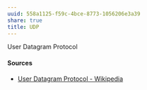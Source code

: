 ```yaml
---
uuid: 558a1125-f59c-4bce-8773-1056206e3a39
share: true
title: UDP
---
```

User Datagram Protocol

#### Sources

* [User Datagram Protocol - Wikipedia](https://en.wikipedia.org/wiki/User_Datagram_Protocol)